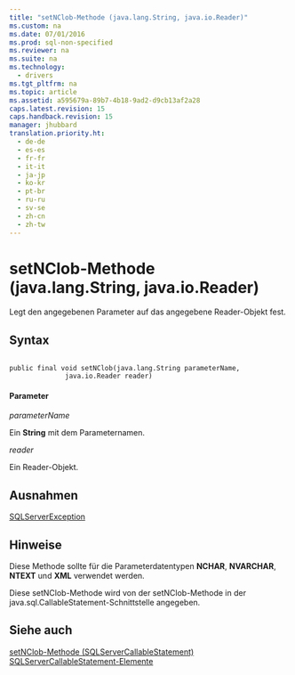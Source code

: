 ```yaml
---
title: "setNClob-Methode (java.lang.String, java.io.Reader)"
ms.custom: na
ms.date: 07/01/2016
ms.prod: sql-non-specified
ms.reviewer: na
ms.suite: na
ms.technology: 
  - drivers
ms.tgt_pltfrm: na
ms.topic: article
ms.assetid: a595679a-89b7-4b18-9ad2-d9cb13af2a28
caps.latest.revision: 15
caps.handback.revision: 15
manager: jhubbard
translation.priority.ht: 
  - de-de
  - es-es
  - fr-fr
  - it-it
  - ja-jp
  - ko-kr
  - pt-br
  - ru-ru
  - sv-se
  - zh-cn
  - zh-tw
---
```

# setNClob-Methode (java.lang.String, java.io.Reader)
  Legt den angegebenen Parameter auf das angegebene Reader\-Objekt fest.  
  
## Syntax  
  
```  
  
public final void setNClob(java.lang.String parameterName,  
              java.io.Reader reader)  
```  
  
#### Parameter  
 *parameterName*  
  
 Ein **String** mit dem Parameternamen.  
  
 *reader*  
  
 Ein Reader\-Objekt.  
  
## Ausnahmen  
 [SQLServerException](../content/SQLServerException-Class.md)  
  
## Hinweise  
 Diese Methode sollte für die Parameterdatentypen **NCHAR**, **NVARCHAR**, **NTEXT** und **XML** verwendet werden.  
  
 Diese setNClob\-Methode wird von der setNClob\-Methode in der java.sql.CallableStatement\-Schnittstelle angegeben.  
  
## Siehe auch  
 [setNClob-Methode &#40;SQLServerCallableStatement&#41;](../content/setNClob-Method--SQLServerCallableStatement-.md)   
 [SQLServerCallableStatement-Elemente](../content/SQLServerCallableStatement-Members.md)  
  
  